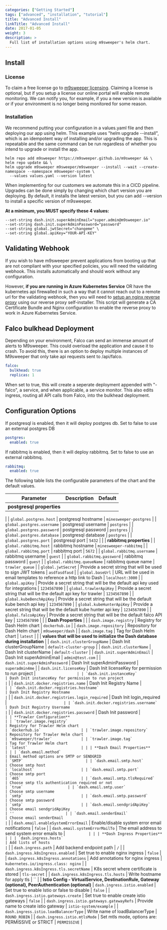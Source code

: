 ```yaml
---
categories: ["Getting Started"]
tags: ["advanced", "installation", "tutorial"]
title: "Advanced Install"
linkTitle: "Advanced Install"
date: 2017-01-05
weight: 3
description: >
  Full list of installation options using m9sweeper's helm chart.
---
```


## Install

### License

To claim a free license go to [m9sweeper licensing](licensing.m9sweeper.io). Claiming a license
is optional, but if you setup a license our online portal will enable remote monitoring. We can notify you, for example,
if you a new version is available or if your environment is no longer being monitored for some reason.

### Installation

We recommend putting your configuration in a values.yaml file and then deploying our app using helm. This
example uses "helm upgrade --install", which is an idempotent way of installing and/or upgrading the app. This
is repeatable and the same command can be run regardless of whether you intend to upgrade or install the app.

    helm repo add m9sweeper https://m9sweeper.github.io/m9sweeper && \
    helm repo update && \
    helm upgrade m9sweeper m9sweeper/m9sweeper --install --wait --create-namespace --namespace m9sweeper-system \
      --values values.yaml --version latest

When implementing for our customers we automate this in a CICD pipeline. Upgrades can be done simply by changing
which chart version you are deploying. By default, it installs the latest version, but you can add
--version to install a specific version of m9sweeper.

**At a minimum, you MUST specify these 4 values:**

    --set-string dash.init.superAdminEmail="super.admin@m9sweeper.io"
    --set-string dash.init.superAdminPassword="password"
    --set-string global.jwtSecret="changeme" \
    --set-string global.apiKey="YOUR-API-KEY"

## Validating Webhook

If you wish to have m9sweeper prevent applications from booting up that are not compliant with your specified
policies, you will need the validating webhook. This installs automatically and should work without any configuration.

However, **if you are running in Azure Kubernetes Service** OR have the kubernetes api firewalled in such a way that it
cannot reach out to a remote url for the validating webhook, then you will need to
[setup an nginx reverse proxy](https://github.com/m9sweeper/m9sweeper/blob/main/dash/backend/scripts/proxy-webhook/README.md)
using our reverse proxy self-installer. This script will generate a CA Certificate Bundle and Nginx configuration
to enable the reverse proxy to work in Azure Kubernetes Service.

## Falco bulkhead Deployment

Depending on your environment, Falco can send an immense amount of alerts to M9sweeper. This could overload the application
and cause it to crash. To avoid this, there is an option to deploy multiple instances of M9sweeper that only take api requests sent to /api/falco.

```yaml
falco:
  bulkhead: true
  replicas: 1
```

When set to true, this will create a seperate deployment appended with "-falco", a service, and when applicable, a service monitor.
This also edits ingress, routing all API calls from Falco, into the bulkhead deployment.


## Configuration Options

If postgresql is enabled, then it will deploy postgres db. Set to false to use an external postgres DB
```yaml
postgres:
  enabled: true
```

If rabbitmq is enabled, then it will deploy rabbitmq. Set to false to use an external rabbitmq.
```yaml
rabbitmq:
  enabled: true
```

The following table lists the configurable parameters of the chart and the default values.


| Parameter                                                                   | Description                                                                                                        | Default                         |
| --------------------------------------------------------------------------- | -------------------------------------------------------------------------------------------------------------------| ------------------------------- |
| **postgresql properties**                                                   |
|
| `global.postgres.host`                                                      | postgresql hostname                                                                                                | `minesweeper-postgres`          |
| `global.postgres.username`                                                  | postgresql username                                                                                                | `postgres`                      |
| `global.postgres.password`                                                  | postgresql password                                                                                                | `postgres`                      |
| `global.postgres.database`                                                  | postgresql database                                                                                                | `postgres`                      |
| `global.postgres.port`                                                      | postgresql port                                                                                                    | `5432`                          |
|
| **rabbitmq properties**
|
| `global.rabbitmq.host`                                                      | rabbitmq hostname                                                                                                  | `minesweeper-rabbitmq`          |
| `global.rabbitmq.port`                                                      | rabbitmq port                                                                                                      | `5672`                          |
| `global.rabbitmq.username`                                                  | rabbitmq username                                                                                                  | `guest`                         |
| `global.rabbitmq.password`                                                  | rabbitmq password                                                                                                  | `guest`                         |
| `global.rabbitmq.queueName`                                                 | rabbitmq queue name                                                                                                | `trawler_queue`                 |
| `global.jwtSecret`                                                          | Provide a secret string that will be used to sign JWT tokens                                                       | `asdfasdfasd`                   |
| `global.baseUrl`                                                            | URL will be used in email templates to reference a http link to Dash                                               | `localhost:3000`                |
| `global.apiKey`                                                             | Provide a secret string that will be the default api key used for integrations                                          | `1234567890`                    |
| `global.trawlerApiKey`                                                             | Provide a secret string that will be the default api key for trawler                                          | `1234567890`                    |
| `global.kubeBenchApiKey`                                                             | Provide a secret string that will be the default kube bench api key                                          | `1234567890`                    |
| `global.kubeHunterApiKey`                                                             | Provide a secret string that will be the default kube hunter api key                                          | `1234567890`                    |
| `global.falcoApiKey`                                                             | Provide a secret string that will be the default falco API key                                          | `1234567890`                    |
|
| **Dash Properties**                                                          |
|
| `dash.image.registry`                                                       | Registry for Dash Helm chart                                                                                       | `dockerhub.io`                  |
| `dash.image.repository`                                                     | Repository for Dash Helm chart                                                                                     | `m9sweeper/dash`                |
| `dash.image.tag`                                                            | Tag for Dash Helm chart                                                                                            | `latest`                        |
|
| **values that will be used to initialize the Dash database during installation**
|
| `dash.init.clusterGroupName`                                                | Dash Init clusterGroupName                                                                                         | `default-cluster-group`         |
| `dash.init.clusterName`                                                     | Dash Init clusterName                                                                                              | `default-cluster`               |
| `dash.init.superAdminEmail`                                                 | Dash Init superAdminEmail                                                                                          | `admin@test.com`                |
| `dash.init.superAdminPassword`                                              | Dash Init superAdminPassword                                                                                       | `superadmin4me`                 |
| `dash.init.licenseKey`                                                      | Dash Init licenseKey for permission to run project                                                                 | ``                   |
| `dash.init.instanceKey`                                                     | Dash Init instanceKey for permission to run project                                                                | ``                   |
| `dash.init.docker.registries.name`                                          | Dash Init Registry Name                                                                                            | ``             |
| `dash.init.docker.registries.hostname`                                      | Dash Init Registry Hostname                                                                                        | ``        |
| `dash.init.docker.registries.login_required`                                | Dash Init login_required                                                                                           | ``                          |
| `dash.init.docker.registries.username`                                      | Dash Init Registry Username                                                                                        | ``                           |
| `dash.init.docker.registries.password`                                      | Dash Init password                                                                                                 | ``                        |
| **Trawler Configuration**                                                   |
| `trawler.image.registry`                                                    | Registry for Trawler Helm chart                                                                                    | `dockerhub.io`                  |
| `trawler.image.repository`                                                  | Repository for Trawler Helm chart                                                                                  | `m9sweeper/trawler`             |
| `trawler.image.tag`                                                         | Tag for Trawler Helm chart                                                                                         | `latest`                        |
|
| **Dash Email Properties**                                                   |
|
| `dash.email.method`                                                         | Email method options are SMTP or SENDGRID                                                                          | `SMTP`                            |
| `dash.email.smtp.host`                                                      | Choose smtp host                                                                                                   | `localhost`                     |
| `dash.email.smtp.port`                                                      | Choose smtp port                                                                                                   | `465`                           |
| `dash.email.smtp.tlsRequired`                                               | Choose smtp tls authentication required or not                                                                     | `true`                    |
| `dash.email.smtp.user`                                                      | Choose smtp username                                                                                               | `smtp`                          |
| `dash.email.smtp.password`                                                  | Choose smtp password                                                                                               | `smtp`                          |
| `dash.email.sendgridApiKey`                                                 | Choose email sendgridApiKey                                                                                        | ''                       |
| `dash.email.senderEmail`                                                    | Choose email senderEmail                                                                                           | ``           |
| `dash.email.enableSystemErrorEmail`                                         | Enable/disable system error email notifications                                                                    | `false`                 |
| `dash.email.systemErrorMailTo`                                              | The email address to send system error emails to                                                                   | ``           |
|
| **Dash Ingress Properties**                                                 |
|
| `dash.ingress.hosts`                                                        | Add lists of hosts                                                                                                | ``                  |
| `dash.ingress.path`                                                         | Add backend endpoint path                                                                                         | `/`                              |
| `dash.ingress.k8sIngress.enabled`                                           | Set true to enable nginx ingress                                                                                  | `false`                  |
| `dash.ingress.k8sIngress.annotations`                                       | Add annotations for nginx ingress                                                                                 | `kubernetes.io/ingress.class: nginx`                          |
| `dash.ingress.k8sIngress.tls.secretName`                                    | K8s secret where certificate is stored                                                                | `tls-secret`                     |
| `dash.ingress.k8sIngress.tls.hosts`                                         | Write hostname for apply tls                                                                                      | ``                  |
| **Istio Config - VirtualService, DestinationRule, Gateway (optional), PeerAuthentication (optional)**
| `dash.ingress.istio.enabled`                                                | Set true to enable Istio or false to disable                                                                      | `false`                  |
| `dash.ingress.istio.gateways.create`                                        | Set true to enable create istio gateways                                                                          | `false`                  |
| `dash.ingress.istio.gateways.gatewayRefs`                                   | Provide name to create istio gateway                                                                              | `istio-system/example`           |
| `dash.ingress.istio.loadBalancerType`                                       | Write name of loadBalancerType                                                                                    | `ROUND_ROBIN`                    |
| `dash.ingress.istio.mtlsMode`                                               | Set mtls mode, options are: PERMISSIVE or STRICT                                                                  | `PERMISSIVE`                     |

